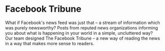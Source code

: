 Facebook Tribune
================

What if Facebook's news feed was just that – a stream of information which was purely newsworthy? Posts from reputed news organizations informing you about what is happening in your world in a simple, uncluttered way? Our team designed The Facebook Tribune – a new way of reading the news in a way that makes more sense to readers.

